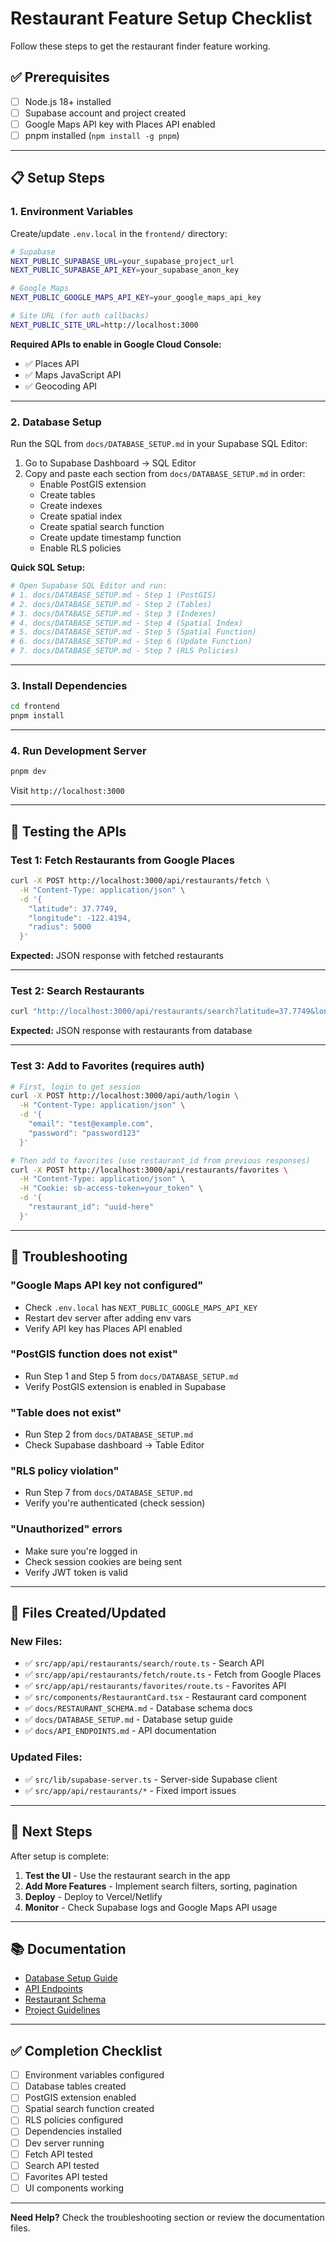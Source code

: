 # Restaurant Feature Setup Checklist

Follow these steps to get the restaurant finder feature working.

## ✅ Prerequisites

- [ ] Node.js 18+ installed
- [ ] Supabase account and project created
- [ ] Google Maps API key with Places API enabled
- [ ] pnpm installed (`npm install -g pnpm`)

---

## 📋 Setup Steps

### 1. Environment Variables

Create/update `.env.local` in the `frontend/` directory:

```bash
# Supabase
NEXT_PUBLIC_SUPABASE_URL=your_supabase_project_url
NEXT_PUBLIC_SUPABASE_API_KEY=your_supabase_anon_key

# Google Maps
NEXT_PUBLIC_GOOGLE_MAPS_API_KEY=your_google_maps_api_key

# Site URL (for auth callbacks)
NEXT_PUBLIC_SITE_URL=http://localhost:3000
```

**Required APIs to enable in Google Cloud Console:**
- ✅ Places API
- ✅ Maps JavaScript API
- ✅ Geocoding API

---

### 2. Database Setup

Run the SQL from `docs/DATABASE_SETUP.md` in your Supabase SQL Editor:

1. Go to Supabase Dashboard → SQL Editor
2. Copy and paste each section from `docs/DATABASE_SETUP.md` in order:
   - Enable PostGIS extension
   - Create tables
   - Create indexes
   - Create spatial index
   - Create spatial search function
   - Create update timestamp function
   - Enable RLS policies

**Quick SQL Setup:**
```bash
# Open Supabase SQL Editor and run:
# 1. docs/DATABASE_SETUP.md - Step 1 (PostGIS)
# 2. docs/DATABASE_SETUP.md - Step 2 (Tables)
# 3. docs/DATABASE_SETUP.md - Step 3 (Indexes)
# 4. docs/DATABASE_SETUP.md - Step 4 (Spatial Index)
# 5. docs/DATABASE_SETUP.md - Step 5 (Spatial Function)
# 6. docs/DATABASE_SETUP.md - Step 6 (Update Function)
# 7. docs/DATABASE_SETUP.md - Step 7 (RLS Policies)
```

---

### 3. Install Dependencies

```bash
cd frontend
pnpm install
```

---

### 4. Run Development Server

```bash
pnpm dev
```

Visit `http://localhost:3000`

---

## 🧪 Testing the APIs

### Test 1: Fetch Restaurants from Google Places

```bash
curl -X POST http://localhost:3000/api/restaurants/fetch \
  -H "Content-Type: application/json" \
  -d '{
    "latitude": 37.7749,
    "longitude": -122.4194,
    "radius": 5000
  }'
```

**Expected:** JSON response with fetched restaurants

---

### Test 2: Search Restaurants

```bash
curl "http://localhost:3000/api/restaurants/search?latitude=37.7749&longitude=-122.4194&minRating=4.0"
```

**Expected:** JSON response with restaurants from database

---

### Test 3: Add to Favorites (requires auth)

```bash
# First, login to get session
curl -X POST http://localhost:3000/api/auth/login \
  -H "Content-Type: application/json" \
  -d '{
    "email": "test@example.com",
    "password": "password123"
  }'

# Then add to favorites (use restaurant_id from previous responses)
curl -X POST http://localhost:3000/api/restaurants/favorites \
  -H "Content-Type: application/json" \
  -H "Cookie: sb-access-token=your_token" \
  -d '{
    "restaurant_id": "uuid-here"
  }'
```

---

## 🐛 Troubleshooting

### "Google Maps API key not configured"
- Check `.env.local` has `NEXT_PUBLIC_GOOGLE_MAPS_API_KEY`
- Restart dev server after adding env vars
- Verify API key has Places API enabled

### "PostGIS function does not exist"
- Run Step 1 and Step 5 from `docs/DATABASE_SETUP.md`
- Verify PostGIS extension is enabled in Supabase

### "Table does not exist"
- Run Step 2 from `docs/DATABASE_SETUP.md`
- Check Supabase dashboard → Table Editor

### "RLS policy violation"
- Run Step 7 from `docs/DATABASE_SETUP.md`
- Verify you're authenticated (check session)

### "Unauthorized" errors
- Make sure you're logged in
- Check session cookies are being sent
- Verify JWT token is valid

---

## 📁 Files Created/Updated

### New Files:
- ✅ `src/app/api/restaurants/search/route.ts` - Search API
- ✅ `src/app/api/restaurants/fetch/route.ts` - Fetch from Google Places
- ✅ `src/app/api/restaurants/favorites/route.ts` - Favorites API
- ✅ `src/components/RestaurantCard.tsx` - Restaurant card component
- ✅ `docs/RESTAURANT_SCHEMA.md` - Database schema docs
- ✅ `docs/DATABASE_SETUP.md` - Database setup guide
- ✅ `docs/API_ENDPOINTS.md` - API documentation

### Updated Files:
- ✅ `src/lib/supabase-server.ts` - Server-side Supabase client
- ✅ `src/app/api/restaurants/*` - Fixed import issues

---

## 🎯 Next Steps

After setup is complete:

1. **Test the UI** - Use the restaurant search in the app
2. **Add More Features** - Implement search filters, sorting, pagination
3. **Deploy** - Deploy to Vercel/Netlify
4. **Monitor** - Check Supabase logs and Google Maps API usage

---

## 📚 Documentation

- [Database Setup Guide](./docs/DATABASE_SETUP.md)
- [API Endpoints](./docs/API_ENDPOINTS.md)
- [Restaurant Schema](./docs/RESTAURANT_SCHEMA.md)
- [Project Guidelines](./docs/README.md)

---

## ✅ Completion Checklist

- [ ] Environment variables configured
- [ ] Database tables created
- [ ] PostGIS extension enabled
- [ ] Spatial search function created
- [ ] RLS policies configured
- [ ] Dependencies installed
- [ ] Dev server running
- [ ] Fetch API tested
- [ ] Search API tested
- [ ] Favorites API tested
- [ ] UI components working

---

**Need Help?** Check the troubleshooting section or review the documentation files.


